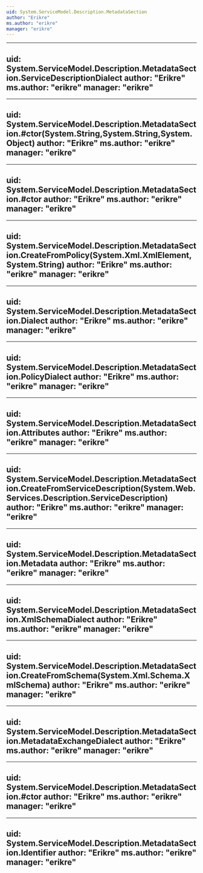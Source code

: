 ```yaml
---
uid: System.ServiceModel.Description.MetadataSection
author: "Erikre"
ms.author: "erikre"
manager: "erikre"
---
```


---
uid: System.ServiceModel.Description.MetadataSection.ServiceDescriptionDialect
author: "Erikre"
ms.author: "erikre"
manager: "erikre"
---

---
uid: System.ServiceModel.Description.MetadataSection.#ctor(System.String,System.String,System.Object)
author: "Erikre"
ms.author: "erikre"
manager: "erikre"
---

---
uid: System.ServiceModel.Description.MetadataSection.#ctor
author: "Erikre"
ms.author: "erikre"
manager: "erikre"
---

---
uid: System.ServiceModel.Description.MetadataSection.CreateFromPolicy(System.Xml.XmlElement,System.String)
author: "Erikre"
ms.author: "erikre"
manager: "erikre"
---

---
uid: System.ServiceModel.Description.MetadataSection.Dialect
author: "Erikre"
ms.author: "erikre"
manager: "erikre"
---

---
uid: System.ServiceModel.Description.MetadataSection.PolicyDialect
author: "Erikre"
ms.author: "erikre"
manager: "erikre"
---

---
uid: System.ServiceModel.Description.MetadataSection.Attributes
author: "Erikre"
ms.author: "erikre"
manager: "erikre"
---

---
uid: System.ServiceModel.Description.MetadataSection.CreateFromServiceDescription(System.Web.Services.Description.ServiceDescription)
author: "Erikre"
ms.author: "erikre"
manager: "erikre"
---

---
uid: System.ServiceModel.Description.MetadataSection.Metadata
author: "Erikre"
ms.author: "erikre"
manager: "erikre"
---

---
uid: System.ServiceModel.Description.MetadataSection.XmlSchemaDialect
author: "Erikre"
ms.author: "erikre"
manager: "erikre"
---

---
uid: System.ServiceModel.Description.MetadataSection.CreateFromSchema(System.Xml.Schema.XmlSchema)
author: "Erikre"
ms.author: "erikre"
manager: "erikre"
---

---
uid: System.ServiceModel.Description.MetadataSection.MetadataExchangeDialect
author: "Erikre"
ms.author: "erikre"
manager: "erikre"
---

---
uid: System.ServiceModel.Description.MetadataSection.#ctor
author: "Erikre"
ms.author: "erikre"
manager: "erikre"
---

---
uid: System.ServiceModel.Description.MetadataSection.Identifier
author: "Erikre"
ms.author: "erikre"
manager: "erikre"
---
